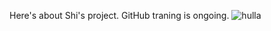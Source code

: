 Here's about Shi's project.
GitHub traning is ongoing.
![hulla](https://octodex.github.com/images/saritocat.png)
